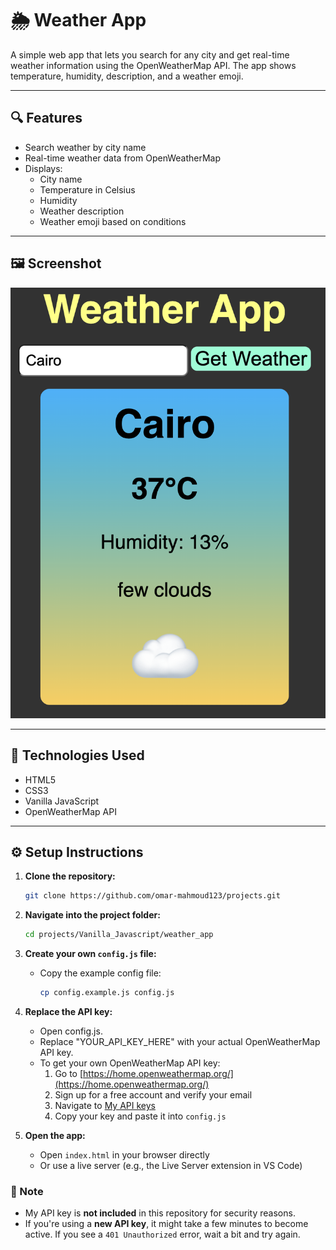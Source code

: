 # 🌦️ Weather App

A simple web app that lets you search for any city and get real-time weather information using the OpenWeatherMap API. The app shows temperature, humidity, description, and a weather emoji.

---

## 🔍 Features

- Search weather by city name
- Real-time weather data from OpenWeatherMap
- Displays:
  - City name
  - Temperature in Celsius
  - Humidity
  - Weather description
  - Weather emoji based on conditions

---

## 🖼️ Screenshot

![Weather App Screenshot](/Vanilla_Javascript/weather_app/Weather%20App.png)

---

## 🧪 Technologies Used

- HTML5
- CSS3
- Vanilla JavaScript
- OpenWeatherMap API

---

## ⚙️ Setup Instructions

1. **Clone the repository:**

    ```bash
    git clone https://github.com/omar-mahmoud123/projects.git
    ```

2. **Navigate into the project folder:**

    ```bash
    cd projects/Vanilla_Javascript/weather_app
    ```

3. **Create your own `config.js` file:**

    - Copy the example config file:

      ```bash
      cp config.example.js config.js
      ```

4. **Replace the API key:**

    - Open config.js.
    - Replace "YOUR_API_KEY_HERE" with your actual OpenWeatherMap API key.
    - To get your own OpenWeatherMap API key:
        1. Go to [https://home.openweathermap.org/](https://home.openweathermap.org/)
        2. Sign up for a free account and verify your email
        3. Navigate to [My API keys](https://home.openweathermap.org/api_keys)
        4. Copy your key and paste it into `config.js`

5. **Open the app:**

    - Open `index.html` in your browser directly  
    - Or use a live server (e.g., the Live Server extension in VS Code)

### 🔐 Note

- My API key is **not included** in this repository for security reasons.
- If you're using a **new API key**, it might take a few minutes to become active. If you see a `401 Unauthorized` error, wait a bit and try again.

